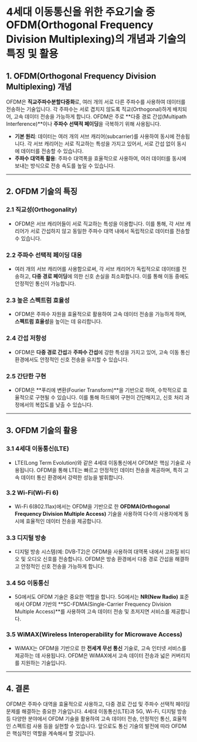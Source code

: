 # 4세대 이동통신을 위한 주요기술 중 OFDM(Orthogonal Frequency Division Multiplexing)의 개념과 기술의 특징 및 활용

## 1. OFDM(Orthogonal Frequency Division Multiplexing) 개념

OFDM은 **직교주파수분할다중화**로, 여러 개의 서로 다른 주파수를 사용하여 데이터를 전송하는 기술입니다. 각 주파수는 서로 겹치지 않도록 직교(Orthogonal)하게 배치되어, 고속 데이터 전송을 가능하게 합니다. OFDM은 주로 **다중 경로 간섭(Multipath Interference)**이나 **주파수 선택적 페이딩**을 극복하기 위해 사용됩니다.

- **기본 원리**: 데이터는 여러 개의 서브 캐리어(subcarrier)를 사용하여 동시에 전송됩니다. 각 서브 캐리어는 서로 직교하는 특성을 가지고 있어서, 서로 간섭 없이 동시에 데이터를 전송할 수 있습니다.
- **주파수 대역폭 활용**: 주파수 대역폭을 효율적으로 사용하여, 여러 데이터를 동시에 보내는 방식으로 전송 속도를 높일 수 있습니다.

---

## 2. OFDM 기술의 특징

### 2.1 **직교성(Orthogonality)**
   - OFDM은 서브 캐리어들이 서로 직교하는 특성을 이용합니다. 이를 통해, 각 서브 캐리어가 서로 간섭하지 않고 동일한 주파수 대역 내에서 독립적으로 데이터를 전송할 수 있습니다.

### 2.2 **주파수 선택적 페이딩 대응**
   - 여러 개의 서브 캐리어를 사용함으로써, 각 서브 캐리어가 독립적으로 데이터를 전송하고, **다중 경로 페이딩**에 의한 신호 손실을 최소화합니다. 이를 통해 이동 중에도 안정적인 통신이 가능합니다.

### 2.3 **높은 스펙트럼 효율성**
   - OFDM은 주파수 자원을 효율적으로 활용하여 고속 데이터 전송을 가능하게 하며, **스펙트럼 효율성**을 높이는 데 유리합니다.

### 2.4 **간섭 저항성**
   - OFDM은 **다중 경로 간섭**과 **주파수 간섭**에 강한 특성을 가지고 있어, 고속 이동 통신 환경에서도 안정적인 신호 전송을 유지할 수 있습니다.

### 2.5 **간단한 구현**
   - OFDM은 **푸리에 변환(Fourier Transform)**을 기반으로 하여, 수학적으로 효율적으로 구현될 수 있습니다. 이를 통해 하드웨어 구현이 간단해지고, 신호 처리 과정에서의 복잡도를 낮출 수 있습니다.

---

## 3. OFDM 기술의 활용

### 3.1 **4세대 이동통신(LTE)**
   - LTE(Long Term Evolution)와 같은 4세대 이동통신에서 OFDM은 핵심 기술로 사용됩니다. OFDM을 통해 LTE는 빠르고 안정적인 데이터 전송을 제공하며, 특히 고속 데이터 통신 환경에서 강력한 성능을 발휘합니다.

### 3.2 **Wi-Fi(Wi-Fi 6)**
   - Wi-Fi 6(802.11ax)에서는 OFDM을 기반으로 한 **OFDMA(Orthogonal Frequency Division Multiple Access)** 기술을 사용하여 다수의 사용자에게 동시에 효율적인 데이터 전송을 제공합니다.

### 3.3 **디지털 방송**
   - 디지털 방송 시스템(예: DVB-T2)은 OFDM을 사용하여 대역폭 내에서 고화질 비디오 및 오디오 신호를 전송합니다. OFDM은 방송 환경에서 다중 경로 간섭을 해결하고 안정적인 신호 전송을 가능하게 합니다.

### 3.4 **5G 이동통신**
   - 5G에서도 OFDM 기술은 중요한 역할을 합니다. 5G에서는 **NR(New Radio)** 표준에서 OFDM 기반의 **SC-FDMA(Single-Carrier Frequency Division Multiple Access)**를 사용하여 고속 데이터 전송 및 초저지연 서비스를 제공합니다.

### 3.5 **WiMAX(Wireless Interoperability for Microwave Access)**
   - WiMAX는 OFDM을 기반으로 한 **전세계 무선 통신** 기술로, 고속 인터넷 서비스를 제공하는 데 사용됩니다. OFDM은 WiMAX에서 고속 데이터 전송과 넓은 커버리지를 지원하는 기술입니다.

---

## 4. 결론

OFDM은 주파수 대역을 효율적으로 사용하고, 다중 경로 간섭 및 주파수 선택적 페이딩 문제를 해결하는 중요한 기술입니다. 4세대 이동통신(LTE)과 5G, Wi-Fi, 디지털 방송 등 다양한 분야에서 OFDM 기술을 활용하여 고속 데이터 전송, 안정적인 통신, 효율적인 스펙트럼 사용 등을 실현할 수 있습니다. 앞으로도 통신 기술의 발전에 따라 OFDM은 핵심적인 역할을 계속해서 할 것입니다.
